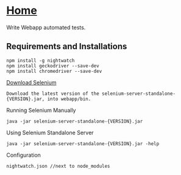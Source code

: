 # [Home](http://nightwatchjs.org/)

Write Webapp automated tests.

## Requirements and Installations

    npm install -g nightwatch
    npm install geckodriver --save-dev
    npm install chromedriver --save-dev
    
[Download Selenium](http://selenium-release.storage.googleapis.com/index.html)

    Download the latest version of the selenium-server-standalone-{VERSION}.jar, into webapp/bin.
    
Running Selenium Manually

    java -jar selenium-server-standalone-{VERSION}.jar
    
Using Selenium Standalone Server

    java -jar selenium-server-standalone-{VERSION}.jar -help
    
Configuration

    nightwatch.json //next to node_modules
